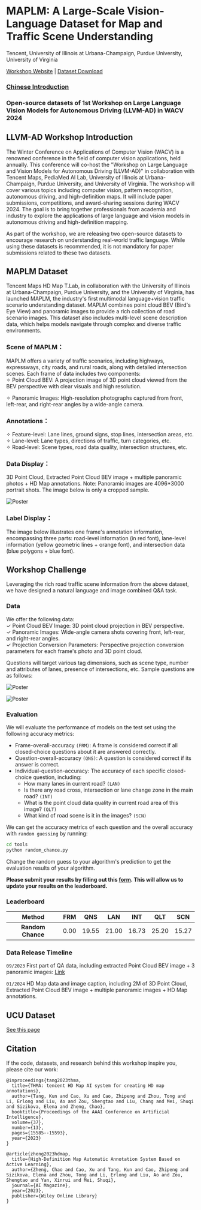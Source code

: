 # MAPLM: A Large-Scale Vision-Language Dataset for Map and Traffic Scene Understanding

Tencent, University of Illinois at Urbana-Champaign, Purdue University, University of Virginia    

[Workshop Website](https://llvm-ad.github.io/) | [Dataset Download](https://drive.google.com/drive/folders/1cqFjBH8MLeP6nKFM0l7oV-Srfke-Mx1R?usp=sharing)

### [Chinese Introduction](./README-zh.md)

### Open-source datasets of 1st Workshop on Large Language Vision Models for Autonomous Driving (LLVM-AD) in WACV 2024

## LLVM-AD Workshop Introduction

The Winter Conference on Applications of Computer Vision (WACV) is a renowned conference in the field of computer vision applications, held annually. This conference will co-host the "Workshop on Large Language and Vision Models for Autonomous Driving (LLVM-AD)" in collaboration with Tencent Maps, PediaMed AI Lab, University of Illinois at Urbana-Champaign, Purdue University, and University of Virginia. The workshop will cover various topics including computer vision, pattern recognition, autonomous driving, and high-definition maps. It will include paper submissions, competitions, and award-sharing sessions during WACV 2024. The goal is to bring together professionals from academia and industry to explore the applications of large language and vision models in autonomous driving and high-definition mapping.     

As part of the workshop, we are releasing two open-source datasets to encourage research on understanding real-world traffic language. While using these datasets is recommended, it is not mandatory for paper submissions related to these two datasets.     

## MAPLM Dataset

Tencent Maps HD Map T.Lab, in collaboration with the University of Illinois at Urbana-Champaign, Purdue University, and the University of Virginia, has launched MAPLM, the industry's first multimodal language+vision traffic scenario understanding dataset. MAPLM combines point cloud BEV (Bird's Eye View) and panoramic images to provide a rich collection of road scenario images. This dataset also includes multi-level scene description data, which helps models navigate through complex and diverse traffic environments.     

### Scene of MAPLM：

MAPLM offers a variety of traffic scenarios, including highways, expressways, city roads, and rural roads, along with detailed intersection scenes. Each frame of data includes two components:                   
✧ Point Cloud BEV: A projection image of 3D point cloud viewed from the BEV perspective with clear visuals and high resolution.     

✧ Panoramic Images: High-resolution photographs captured from front, left-rear, and right-rear angles by a wide-angle camera.      

### Annotations：

✧ Feature-level: Lane lines, ground signs, stop lines, intersection areas, etc.          
✧ Lane-level: Lane types, directions of traffic, turn categories, etc.        
✧ Road-level: Scene types, road data quality, intersection structures, etc.     

### Data Display：    

3D Point Cloud, Extracted Point Cloud BEV image + multiple panoramic photos + HD Map annotations. Note: Panoramic images are 4096*3000 portrait shots. The image below is only a cropped sample.           

![Poster](./figures/example1.png)

### Label Display：

The image below illustrates one frame's annotation information, encompassing three parts: road-level information (in red font), lane-level information (yellow geometric lines + orange font), and intersection data (blue polygons + blue font).     

<!-- ![Poster](./figures/example2.png) -->

## Workshop Challenge

Leveraging the rich road traffic scene information from the above dataset, we have designed a natural language and image combined Q&A task.     

### Data

We offer the following data:       
✓ Point Cloud BEV Image: 3D point cloud projection in BEV perspective.    
✓ Panoramic Images: Wide-angle camera shots covering front, left-rear, and right-rear angles.    
✓ Projection Conversion Parameters: Perspective projection conversion parameters for each frame's photo and 3D point cloud.      

Questions will target various tag dimensions, such as scene type, number and attributes of lanes, presence of intersections, etc. Sample questions are as follows:     

![Poster](./figures/qa1.png)

![Poster](./figures/qa2.png)

### Evaluation      

We will evaluate the performance of models on the test set using the following accuracy metrics:

- Frame-overall-accuracy `(FRM)`: A frame is considered correct if all closed-choice questions about it are answered
  correctly.
- Question-overall-accuracy `(QNS)`: A question is considered correct if its answer is correct.
- Individual-question-accuracy: The accuracy of each specific closed-choice question, including:
    - How many lanes in current road? `(LAN)`
    - Is there any road cross, intersection or lane change zone in the main road? `(INT)`
    - What is the point cloud data quality in current road area of this image? `(QLT)`
    - What kind of road scene is it in the images? `(SCN)`

We can get the accuracy metrics of each question and the overall accuracy with `random guessing` by running:

```bash
cd tools
python random_chance.py
```

Change the random guess to your algorithm's prediction to get the evaluation results of your algorithm.

**Please submit your results by filling out this [form](https://forms.office.com/r/mapGsGWQNf). This will allow us to
update your results on the leaderboard.**

### Leaderboard

|      Method       | FRM  |  QNS  |  LAN  |  INT  |  QLT  |  SCN  |
|:-----------------:|:----:|:-----:|:-----:|:-----:|:-----:|:-----:|
| **Random Chance** | 0.00 | 19.55 | 21.00 | 16.73 | 25.20 | 15.27 |


### Data Release Timeline     

`09/2023` First part of QA data, including extracted Point Cloud BEV image + 3 panoramic images: [Link](https://drive.google.com/drive/folders/1cqFjBH8MLeP6nKFM0l7oV-Srfke-Mx1R?usp=sharing)     

`01/2024` HD Map data and image caption, including 2M of 3D Point Cloud, Extracted Point Cloud BEV image + multiple panoramic images + HD Map annotations.      
  

## UCU Dataset

[See this page](https://github.com/LLVM-AD/ucu-dataset)

## Citation

If the code, datasets, and research behind this workshop inspire you, please cite our work:

```
@inproceedings{tang2023thma,
  title={THMA: tencent HD Map AI system for creating HD map annotations},
  author={Tang, Kun and Cao, Xu and Cao, Zhipeng and Zhou, Tong and Li, Erlong and Liu, Ao and Zou, Shengtao and Liu, Chang and Mei, Shuqi and Sizikova, Elena and Zheng, Chao},
  booktitle={Proceedings of the AAAI Conference on Artificial Intelligence},
  volume={37},
  number={13},
  pages={15585--15593},
  year={2023}
}
```

```
@article{zheng2023hdmap,
  title={High-Definition Map Automatic Annotation System Based on Active Learning},
  author={Zheng, Chao and Cao, Xu and Tang, Kun and Cao, Zhipeng and Sizikova, Elena and Zhou, Tong and Li, Erlong and Liu, Ao and Zou, Shengtao and Yan, Xinrui and Mei, Shuqi},
  journal={AI Magazine},
  year={2023},
  publisher={Wiley Online Library}
}
```






